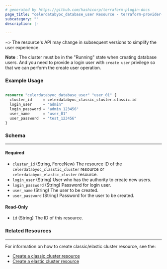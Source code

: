 ```yaml
---
# generated by https://github.com/hashicorp/terraform-plugin-docs
page_title: "celerdatabyoc_database_user Resource - terraform-provider-celerdatabyoc"
subcategory: ""
description: |-
  
---
```


~> The resource's API may change in subsequent versions to simplify the user experience.

**Note** : The cluster must be in the "Running" state when creating database users. And you need to provide a login user with `create user` privilege so that we can perform the create user operation.

### Example Usage

```terraform

resource "celerdatabyoc_database_user" "user_01" {
  cluster_id     = celerdatabyoc_classic_cluster.classic.id
  login_user     = "admin"
  login_password = "admin_123456"
  user_name      = "user_01"
  user_password  = "test_123456"
}

```

### Schema
<hr/>

#### Required

* `cluster_id` (String, ForceNew) The resource ID of the `celerdatabyoc_classtic_cluster` resource or 
  `celerdatabyoc_elastic_cluster` resource.
* `login_user` (String) User who has the authority to create new users.
* `login_password` (String) Password for login user.
* `user_name` (String) The user to be created.
* `user_password` (String) Password for the user to be created.


#### Read-Only
- `id` (String) The ID of this resource.

### Related Resources
<hr/>

For information on how to create classic/elastic cluster resource, see the:
- [Create a classic cluster resource](https://registry.terraform.io/providers/CelerData/celerdatabyoc/latest/docs/resources/classic_cluster)
- [Create a elastic cluster resource](https://registry.terraform.io/providers/CelerData/celerdatabyoc/latest/docs/resources/elastic_cluster)
